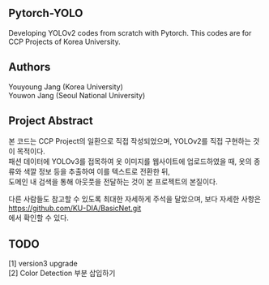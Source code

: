 ## Pytorch-YOLO
Developing YOLOv2 codes from scratch with Pytorch. This codes are for CCP Projects of Korea University.


## Authors
Youyoung Jang (Korea University)  
Youwon Jang (Seoul National University)  

## Project Abstract
본 코드는 CCP Project의 일환으로 직접 작성되었으며, YOLOv2를 직접 구현하는 것이 목적이다.  
패션 데이터에 YOLOv3를 접목하여 옷 이미지를 웹사이트에 업로드하였을 때, 옷의 종류와 색깔 정보 등을 추출하여 이를 텍스트로 전환한 뒤,  
도메인 내 검색을 통해 아웃풋을 전달하는 것이 본 프로젝트의 본질이다.  

다른 사람들도 참고할 수 있도록 최대한 자세하게 주석을 달았으며, 보다 자세한 사항은  
https://github.com/KU-DIA/BasicNet.git  
에서 확인할 수 있다.  

## TODO
[1] version3 upgrade  
[2] Color Detection 부분 삽입하기  
